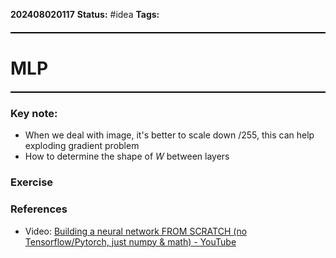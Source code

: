 **202408020117**
**Status:** #idea
**Tags:** 

<hr style="border: none; height: 2px; background-color: #000000; margin: 20px 0;">

# MLP
<hr style="border: none; height: 2px; background-color: #000000; margin: 20px 0;">

### Key note:
- When we deal with image, it's better to scale down /255, this can help exploding gradient problem
- How to determine the shape of $W$ between layers

### Exercise


### References

- Video: [Building a neural network FROM SCRATCH (no Tensorflow/Pytorch, just numpy & math) - YouTube](https://www.youtube.com/watch?v=w8yWXqWQYmU)


